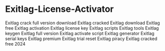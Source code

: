 # Exitlag-License-Activator
Exitlag crack full version download Exitlag cracked Exitlag download Exitlag free Exitlag activation Exitlag license key Exitlag scripts Exitlag tools Exitlag keygen Exitlag full version Exitlag activate script Exitlag generator Exitlag serial keys Exitlag premium Exitlag trial reset Exitlag piracy Exitlag cracked free 2024
